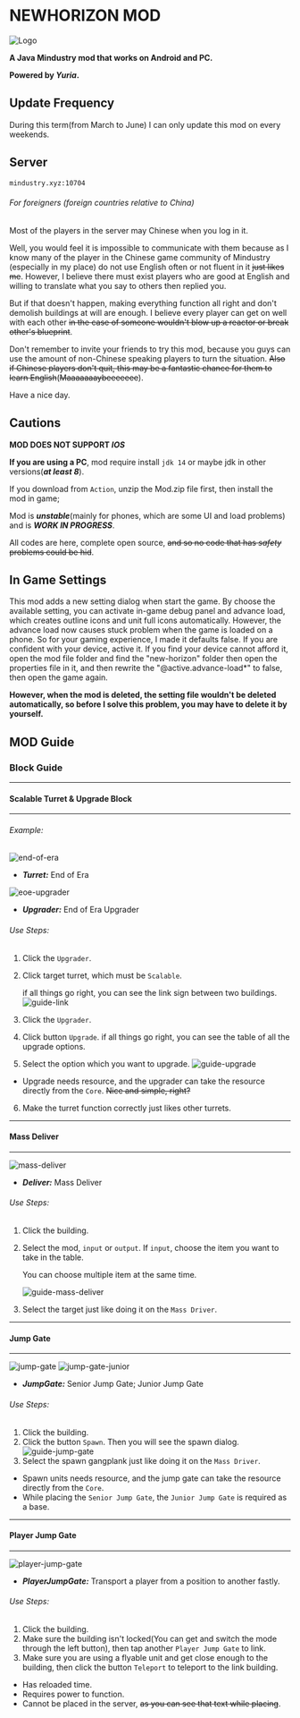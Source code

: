 # NEWHORIZON MOD

![Logo](github-pictures/ui/logo.png)

****A Java Mindustry mod that works on Android and PC.****

**Powered by *Yuria*.**

## Update Frequency
During this term(from March to June) I can only update this mod on every weekends.

## Server
`mindustry.xyz:10704`

###### For foreigners (foreign countries relative to China)

Most of the players in the server may Chinese when you log in it.

Well, you would feel it is impossible to communicate with them because as I know many of the player in the Chinese game community of Mindustry (especially in my place) do not use English often or not fluent in it ~~just likes me~~. However, I believe there must exist players who are good at English and willing to translate what you say to others then replied you.

But if that doesn't happen, making everything function all right and don't demolish buildings at will are enough. I believe every player can get on well with each other ~~in the case of someone wouldn't blow up a reactor or break other's blueprint~~.

Don't remember to invite your friends to try this mod, because you guys can use the amount of non-Chinese speaking players to turn the situation. ~~Also if Chinese players don't quit, this may be a fantastic chance for them to learn English~~(~~Maaaaaaaybeeeeeee~~). 

Have a nice day.

## Cautions
**MOD DOES NOT SUPPORT _IOS_**

**If you are using a PC**, mod require install `jdk 14` or maybe jdk in other versions(**_at least 8_**).

If you download from `Action`, unzip the Mod.zip file first, then install the mod in game;

Mod is ***unstable***(mainly for phones, which are some UI and load problems) and is ***WORK IN PROGRESS***.

All codes are here, complete open source, ~~and so no code that has *safety* problems could be hid~~.

## In Game Settings
This mod adds a new setting dialog when start the game.
By choose the available setting, you can activate in-game debug panel and advance load, which creates outline icons and unit full icons automatically.
However, the advance load now causes stuck problem when the game is loaded on a phone. So for your gaming experience, I made it defaults false. If you are confident with your device, active it.
If you find your device cannot afford it, open the mod file folder and find the "new-horizon" folder then open the properties file in it, and then rewrite the "@active.advance-load*" to false, then open the game again.

**However, when the mod is deleted, the setting file wouldn't be deleted automatically, so before I solve this problem, you may have to delete it by yourself.**

## MOD Guide

### Block Guide

---
#### Scalable Turret & Upgrade Block

---

###### Example:

![end-of-era](assets/sprites/block/turret/end-of-era.png)  
- **_Turret:_** End of Era

![eoe-upgrader](assets/sprites/block/special/EOE/end-of-era-upgrader.png)  
- **_Upgrader:_** End of Era Upgrader

###### Use Steps:
1. Click the `Upgrader`.
2. Click target turret, which must be `Scalable`.
   
   if all things go right, you can see the link sign between two buildings.
   ![guide-link](github-pictures/guide/link-upgrade.png)
3. Click the `Upgrader`.
4. Click button `Upgrade`.
   if all things go right, you can see the table of all the upgrade options.
5. Select the option which you want to upgrade.
   ![guide-upgrade](github-pictures/guide/ui-upgrade.png)
   
- Upgrade needs resource, and the upgrader can take the resource directly from the `Core`. ~~Nice and simple, right?~~
6. Make the turret function correctly just likes other turrets.
---
#### Mass Deliver

---
![mass-deliver](assets/sprites/block/special/mass-deliver.png)
- **_Deliver:_** Mass Deliver

###### Use Steps:
1. Click the building.
2. Select the mod, `input` or `output`.
   If `input`, choose the item you want to take in the table.
   
   You can choose multiple item at the same time.
   
   ![guide-mass-deliver](github-pictures/guide/ui-deliver.png)
3. Select the target just like doing it on the `Mass Driver`.

---
#### Jump Gate

---
![jump-gate](assets/sprites/block/special/jump-gate.png)
![jump-gate-junior](assets/sprites/block/special/jump-gate-junior.png)
- **_JumpGate:_** Senior Jump Gate; Junior Jump Gate

###### Use Steps:
1. Click the building.
2. Click the button `Spawn`.
   Then you will see the spawn dialog.
   ![guide-jump-gate](github-pictures/guide/ui-jump-gate.png)
3. Select the spawn gangplank just like doing it on the `Mass Driver`.
   
- Spawn units needs resource, and the jump gate can take the resource directly from the `Core`.
- While placing the `Senior Jump Gate`, the `Junior Jump Gate` is required as a base.

---
#### Player Jump Gate

---
![player-jump-gate](assets/sprites/block/special/player-jump-gate.png)
- **_PlayerJumpGate:_** Transport a player from a position to another fastly.

###### Use Steps:
1. Click the building.
2. Make sure the building isn't locked(You can get and switch the mode through the left button), then tap another `Player Jump Gate` to link.
2. Make sure you are using a flyable unit and get close enough to the building, then click the button `Teleport` to teleport to the link building.

- Has reloaded time.
- Requires power to function.
- Cannot be placed in the server, ~~as you can see that text while placing~~.

